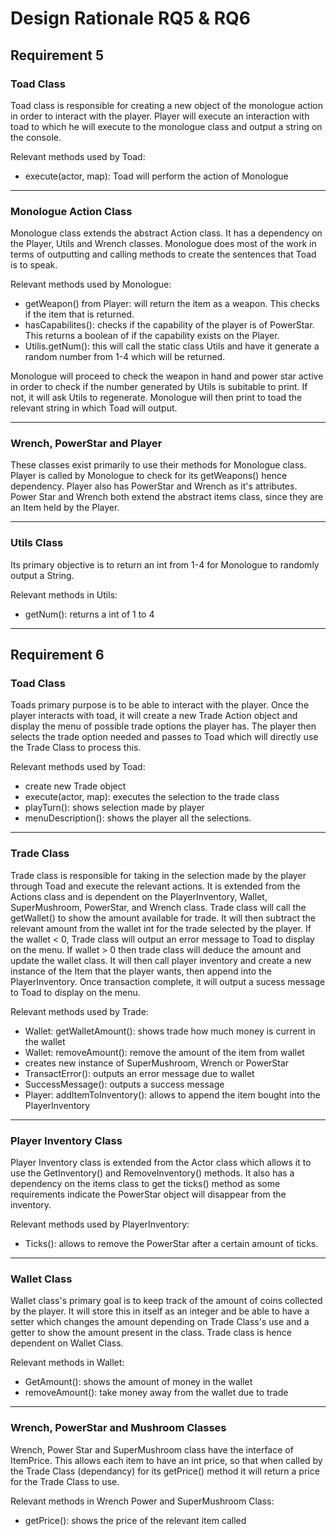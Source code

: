 # Design Rationale RQ5 & RQ6
## Requirement 5
### Toad Class
Toad class is responsible for creating a new object of the monologue action in order to interact with the player. 
Player will execute an interaction with toad to which he will execute to the monologue class and output a string on the console.

Relevant methods used by Toad:
- execute(actor, map): Toad will perform the action of Monologue

---

### Monologue Action Class
Monologue class extends the abstract Action class. It has a dependency on the Player, Utils and Wrench classes. Monologue does most of the work in terms of outputting and calling methods to create the sentences that Toad is to speak.

Relevant methods used by Monologue:
- getWeapon() from Player: will return the item as a weapon. This checks if the item that is returned.
- hasCapabilites(): checks if the capability of the player is of PowerStar. This returns a boolean of if the capability exists on the Player.
- Utilis.getNum(): this will call the static class Utils and have it generate a random number from 1-4 which will be returned.

Monologue will proceed to check the weapon in hand and power star active in order to check if the number generated by Utils is subitable to print. If not, it will ask Utils to regenerate.
Monologue will then print to toad the relevant string in which Toad will output.

---

### Wrench, PowerStar and Player
These classes exist primarily to use their methods for Monologue class. 
<br /> Player is called by Monologue to check for its getWeapons() hence dependency. Player also has PowerStar and Wrench as it's attributes.
<br /> Power Star and Wrench both extend the abstract items class, since they are an Item held by the Player.

---

### Utils Class
Its primary objective is to return an int from 1-4 for Monologue to randomly output a String.

Relevant methods in Utils:
- getNum(): returns a int of 1 to 4

---

## Requirement 6
### Toad Class
Toads primary purpose is to be able to interact with the player. Once the player interacts with toad, it will create a new Trade Action object and display the menu of possible trade options the player has.
The player then selects the trade option needed and passes to Toad which will directly use the Trade Class to process this.

Relevant methods used by Toad:
- create new Trade object
- execute(actor, map): executes the selection to the trade class
- playTurn(): shows selection made by player
- menuDescription(): shows the player all the selections.

---

### Trade Class
Trade class is responsible for taking in the selection made by the player through Toad and execute the relevant actions. It is extended from the Actions class and is dependent on the PlayerInventory, Wallet, SuperMushroom, PowerStar, and Wrench class. 
Trade class will call the getWallet() to show the amount available for trade. It will then subtract the relevant amount from the wallet int for the trade selected by the player. If the wallet < 0, Trade class will output an error message to Toad to display on the menu. If wallet > 0 then trade class will deduce the amount and update the wallet class. 
It will then call player inventory and create a new instance of the Item that the player wants, then append into the PlayerInventory. Once transaction complete, it will output a sucess message to Toad to display on the menu.

Relevant methods used by Trade:
- Wallet: getWalletAmount(): shows trade how much money is current in the wallet
- Wallet: removeAmount(): remove the amount of the item from wallet
- creates new instance of SuperMushroom, Wrench or PowerStar
- TransactError(): outputs an error message due to wallet 
- SuccessMessage(): outputs a success message
- Player: addItemToInventory(): allows to append the item bought into the PlayerInventory

---

### Player Inventory Class
Player Inventory class is extended from the Actor class which allows it to use the GetInventory() and RemoveInventory() methods. 
It also has a dependency on the items class to get the ticks() method as some requirements indicate the PowerStar object will disappear from the inventory.

Relevant methods used by PlayerInventory:
- Ticks(): allows to remove the PowerStar after a certain amount of ticks.

---

### Wallet Class
Wallet class's primary goal is to keep track of the amount of coins collected by the player. It will store this in itself as an integer and be able to have a setter which changes the amount depending on Trade Class's use and a getter to show the amount present in the class.
Trade class is hence dependent on Wallet Class.

Relevant methods in Wallet:
- GetAmount(): shows the amount of money in the wallet
- removeAmount(): take money away from the wallet due to trade

---

### Wrench, PowerStar and Mushroom Classes
Wrench, Power Star and SuperMushroom class have the interface of ItemPrice. This allows each item to have an int price, so that when called by the Trade Class (dependancy) for its getPrice() method it will return a price for the Trade Class to use.

Relevant methods in Wrench Power and SuperMushroom Class:
- getPrice(): shows the price of the relevant item called


